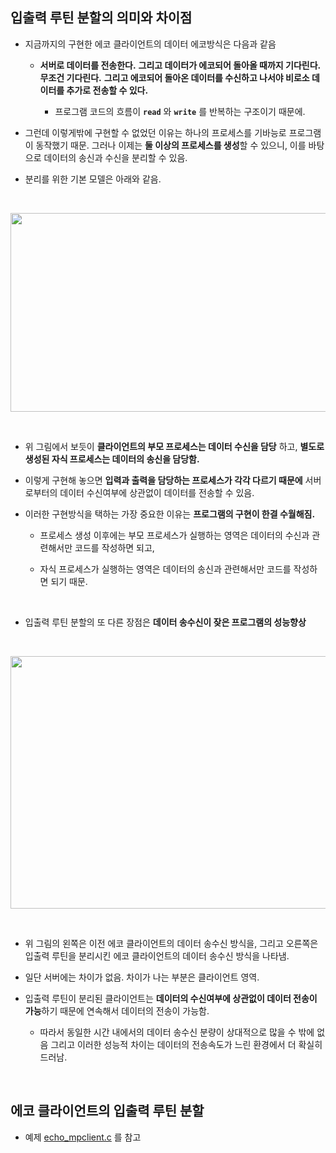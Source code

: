 ## 입출력 루틴 분할의 의미와 차이점

* 지금까지의 구현한 에코 클라이언트의 데이터 에코방식은 다음과 같음

  - **서버로 데이터를 전송한다.** **그리고 데이터가 에코되어 돌아올 때까지 기다린다.** **무조건 기다린다.** **그리고 에코되어 돌아온 데이터를 수신하고 나서야 비로소 데이터를 추가로 전송할 수 있다.**

    + 프로그램 코드의 흐름이 **`read`** 와 **`write`** 를 반복하는 구조이기 때문에.

* 그런데 이렇게밖에 구현할 수 없었던 이유는 하나의 프로세스를 기바능로 프로그램이 동작했기 때문. 그러나 이제는 **둘 이상의 프로세스를 생성**할 수 있으니, 이를 바탕으로 데이터의 송신과 수신을 분리할 수 있음. 

* 분리를 위한 기본 모델은 아래와 같음.


<br>

<p align="center">
   <img src="https://user-images.githubusercontent.com/70312248/178328917-b905a544-1738-437a-9bae-885e47b16fb7.png" width="769" height="318"/>  
</p> 

<br>

* 위 그림에서 보듯이 **클라이언트의 부모 프로세스는 데이터 수신을 담당** 하고, **별도로 생성된 자식 프로세스는 데이터의 송신을 담당함.**

* 이렇게 구현해 놓으면 **입력과 출력을 담당하는 프로세스가 각각 다르기 때문에** 서버로부터의 데이터 수신여부에 상관없이 데이터를 전송할 수 있음.

* 이러한 구현방식을 택하는 가장 중요한 이유는 **프로그램의 구현이 한결 수월해짐.**

  - 프로세스 생성 이후에는 부모 프로세스가 실행하는 영역은 데이터의 수신과 관련해서만 코드를 작성하면 되고,

  - 자식 프로세스가 실행하는 영역은 데이터의 송신과 관련해서만 코드를 작성하면 되기 때문.

<br>

* 입출력 루틴 분할의 또 다른 장점은 **데이터 송수신이 잦은 프로그램의 성능향상**

<br>

<p align="center">
   <img src="https://user-images.githubusercontent.com/70312248/178329905-9321cf3d-a55b-42c9-8072-8c44ea928bf8.png" width="877" height="404"/>  
</p> 

<br>

* 위 그림의 왼쪽은 이전 에코 클라이언트의 데이터 송수신 방식을, 그리고 오른쪽은 입출력 루틴을 분리시킨 에코 클라이언트의 데이터 송수신 방식을 나타냄.

* 일단 서버에는 차이가 없음. 차이가 나는 부분은 클라이언트 영역.

* 입출력 루틴이 분리된 클라이언트는 **데이터의 수신여부에 상관없이 데이터 전송이 가능**하기 때문에 연속해서 데이터의 전송이 가능함.

  - 따라서 동일한 시간 내에서의 데이터 송수신 분량이 상대적으로 많을 수 밖에 없음 그리고 이러한 성능적 차이는 데이터의 전송속도가 느린 환경에서 더 확실히 드러남.

<br>

## 에코 클라이언트의 입출력 루틴 분할

* 예제 [echo_mpclient.c]() 를 참고
